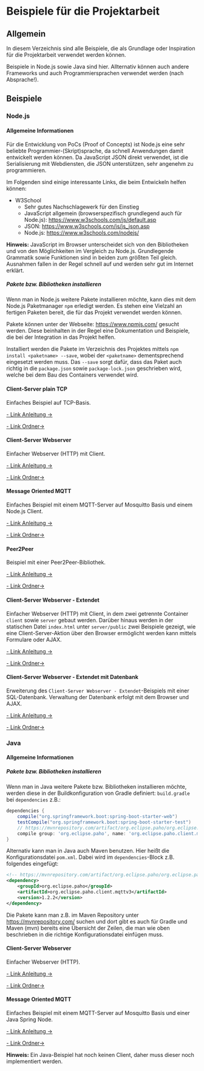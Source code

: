# Beispiele für die Projektarbeit

## Allgemein

In diesem Verzeichnis sind alle Beispiele, die als Grundlage oder Inspiration für die Projektarbeit verwendet werden können.

Beispiele in Node.js sowie Java sind hier. Allternativ können auch andere Frameworks und auch Programmiersprachen verwendet werden (nach Absprache!).

## Beispiele

### Node.js

#### Allgemeine Informationen

Für die Entwicklung von PoCs (Proof of Concepts) ist Node.js eine sehr beliebte Programmier-(Skript)sprache, da schnell Anwendungen damit entwickelt werden können. Da JavaScript JSON direkt verwendet, ist die Serialisierung mit Webdiensten, die JSON unterstützen, sehr angenehm zu programmieren.

Im Folgenden sind einige interessante Links, die beim Entwickeln helfen können:

 * W3School
   * Sehr gutes Nachschlagewerk für den Einstieg
   * JavaScript allgemein (browserspezifisch grundlegend auch für Node.js): https://www.w3schools.com/js/default.asp
   * JSON: https://www.w3schools.com/js/js_json.asp
   * Node.js: https://www.w3schools.com/nodejs/

**Hinweis:** JavaScript im Browser unterscheidet sich von den Bibliotheken und von den Möglichkeiten im Vergleich zu Node.js. Grundlegende Grammatik sowie Funktionen sind in beiden zum größten Teil gleich. Ausnahmen fallen in der Regel schnell auf und werden sehr gut im Internet erklärt.

##### Pakete bzw. Bibliotheken installieren

Wenn man in Node.js weitere Pakete installieren möchte, kann dies mit dem Node.js Paketmanager `npm` erledigt werden. Es stehen eine Vielzahl an fertigen Paketen bereit, die für das Projekt verwendet werden können.

Pakete können unter der Webseite: https://www.npmjs.com/ gesucht werden. Diese beinhalten in der Regel eine Dokumentation und Beispiele, die bei der Integration in das Projekt helfen.

Installiert werden die Pakete im Verzeichnis des Projektes mittels `npm install <paketname> --save`, wobei der `<paketname>` dementsprechend eingesetzt werden muss. Das `--save` sorgt dafür, dass das Paket auch richtig in die `package.json` sowie `package-lock.json` geschrieben wird, welche bei dem Bau des Containers verwendet wird.

#### Client-Server plain TCP

Einfaches Beispiel auf TCP-Basis.

[- Link Anleitung ->](node-plain-tcp/README.md)

[- Link Ordner->](node-plain-tcp/)


#### Client-Server Webserver

Einfacher Webserver (HTTP) mit Client.

[- Link Anleitung ->](node-client-server/README.md)

[- Link Ordner->](node-client-server/)

#### Message Oriented MQTT

Einfaches Beispiel mit einem MQTT-Server auf Mosquitto Basis und einem Node.js Client.

[- Link Anleitung ->](node-mqtt/README.md)

[- Link Ordner->](node-mqtt/)

#### Peer2Peer

Beispiel mit einer Peer2Peer-Bibliothek.

[- Link Anleitung ->](node-p2p/README.md)

[- Link Ordner->](node-p2p/)

#### Client-Server Webserver - Extendet

Einfacher Webserver (HTTP) mit Client, in dem zwei getrennte Container `client` sowie `server` gebaut werden. Darüber hinaus werden in der statischen Datei `index.html` unter `server/public` zwei Beispiele gezeigt, wie eine Client-Server-Aktion über den Browser ermöglicht werden kann mittels Formulare oder AJAX.

[- Link Anleitung ->](node-client-server-extendet/README.md)

[- Link Ordner->](node-client-server-extendet/)

#### Client-Server Webserver - Extendet mit Datenbank

Erweiterung des `Client-Server Webserver - Extendet`-Beispiels mit einer SQL-Datenbank. Verwaltung der Datenbank erfolgt mit dem Browser und AJAX.

[- Link Anleitung ->](node-client-server-extendet-with-database/README.md)

[- Link Ordner->](node-client-server-extendet-with-database/)

### Java

#### Allgemeine Informationen

##### Pakete bzw. Bibliotheken installieren

Wenn man in Java weitere Pakete bzw. Bibliotheken installieren möchte, werden diese in der Buildkonfiguration von Gradle definiert: `build.gradle` bei `dependencies` z.B.:
```gradle
dependencies {
    compile("org.springframework.boot:spring-boot-starter-web") 
    testCompile("org.springframework.boot:spring-boot-starter-test")
    // https://mvnrepository.com/artifact/org.eclipse.paho/org.eclipse.paho.client.mqttv3
    compile group: 'org.eclipse.paho', name: 'org.eclipse.paho.client.mqttv3', version: '1.2.2'
}
```
Alternativ kann man in Java auch Maven benutzen. Hier heißt die Konfigurationsdatei `pom.xml`. Dabei wird im `dependencies`-Block z.B. folgendes eingefügt:
```xml
<!-- https://mvnrepository.com/artifact/org.eclipse.paho/org.eclipse.paho.client.mqttv3 -->
<dependency>
    <groupId>org.eclipse.paho</groupId>
    <artifactId>org.eclipse.paho.client.mqttv3</artifactId>
    <version>1.2.2</version>
</dependency>
```

Die Pakete kann man z.B. im Maven Repository unter https://mvnrepository.com/ suchen und dort gibt es auch für Gradle und Maven (mvn) bereits eine Übersicht der Zeilen, die man wie oben beschrieben in die richtige Konfigurationsdatei einfügen muss.

#### Client-Server Webserver

Einfacher Webserver (HTTP).

[- Link Anleitung ->](java-spring-server-client-docker/README.md)

[- Link Ordner->](java-spring-server-client-docker/)

#### Message Oriented MQTT

Einfaches Beispiel mit einem MQTT-Server auf Mosquitto Basis und einer Java Spring Node.

[- Link Anleitung ->](java-spring-mqtt/README.md)

[- Link Ordner->](java-spring-mqtt/)

**Hinweis:** Ein Java-Beispiel hat noch keinen Client, daher muss dieser noch implementiert werden.